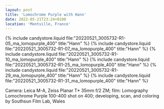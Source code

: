 ```yaml
---
layout: post
title: 'Lomochrome Purple with Hann'
date: 2022-05-21T23:24+0100
location: 'Montville, France'
---
```


{% include candystore.liquid file:"20220521_3005732-R1-05_ma_lomopurple_400" title:"Hann" %}
{% include candystore.liquid file:"20220521_3005732-R1-07_ma_lomopurple_400" title:"Hann" %}
{% include candystore.liquid file:"20220521_3005732-R1-10_ma_lomopurple_400" title:"Hann" %}
{% include candystore.liquid file:"20220521_3005732-R1-25_ma_lomopurple_400" title:"Hann" %}
{% include candystore.liquid file:"20220521_3005732-R1-29_ma_lomopurple_400" title:"Hann" %}
{% include candystore.liquid file:"20220521_3005732-R1-31_ma_lomopurple_400" title:"Hann" %}

Camera: Leica M-A, Zeiss Planar T\* 35mm f/2 ZM; film: Lomography Lomochrome Purple 100-400 shot on 400; developing, scan, and coloring by Southsun Film Lab, Wales